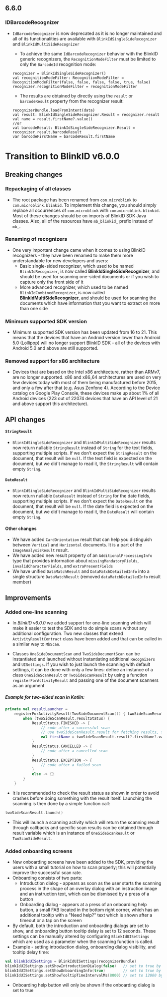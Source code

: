 ## 6.6.0

### IDBarcodeRecognizer
- `IdBarcodeRecognizer` is now deprecated as it is no longer maintained and all of its functionalities are available with `BlinkIdSingleSideRecognizer` and `BlinkIdMultiSideRecognizer`
    -  To achieve the same `IdBarcodeRecognizer` behavior with the BlinkID generic recognizers, the `RecognitionModeFilter` must be limited to only the `BarcodeId` recognition mode:
    ```
    recognizer = BlinkIdSingleSideRecognizer()
    val recognitionModeFilter: RecognitionModeFilter = RecognitionModeFilter(false, false, false, false, true, false)
    recognizer.recognitionModeFilter = recognitionModeFilter
     ```
    - The results are obtained by directly using the `result` or `barcodeResult` property from the recognizer result:

     ```
    recognizerBundle.loadFromIntent(data)
    val result: BlinkIdSingleSideRecognizer.Result = recognizer.result
    val name = result.firstName?.value()
    //or
    val barcodeResult: BlinkIdSingleSideRecognizer.Result = recognizer.result.barcodeResult
    var barcodeFirstName = barcodeResult.firstName
    
    ```

# Transition to BlinkID v6.0.0
## Breaking changes
### Repackaging of all classes
- The root package has been renamed from `com.microblink` to `com.microblink.blinkid`. To implement this change, you should simply replace all occurrences of `com.microblink` with `com.microblink.blinkid`. Most of these changes should be on imports of BlinkID SDK Java classes. Also, all of the resources have `mb_blinkid_` prefix instead of `mb_`.

### Renaming of recognizers
- One very important change came when it comes to using BlinkID recognizers - they have been renamed to make them more understandable for new developers and users:
	- Basic single-sided recognizer, which used to be named `BlinkIdRecognizer`, is now called __BlinkIdSingleSideRecognizer__, and should be used for scanning one-sided documents or if you wish to capture only the front side of it
	- More advanced recognizer, which used to be named `BlinkIdCombinedRecognizer`, is now called __BlinkIdMultiSideRecognizer__, and should be used for scanning the documents which have information that you want to extract on more than one side

### Minimum supported SDK version
- Minimum supported SDK version has been updated from 16 to 21. This means that the devices that have an Android version lower than Android 5.0 (Lollipop) will no longer support BlinkID SDK - all of the devices with Android 5.0 and above are still supported.

### Removed support for x86 architecture
- Devices that are based on the Intel x86 architecture, rather than ARMv7, are no longer supported. x86 and x86_64 architectures are used on very few devices today with most of them being manufactured before 2015, and only a few after that (e.g. Asus Zenfone 4). According to the Device catalog on Google Play Console, these devices make up about 1% of all Android devices (223 out of 22074 devices that have an API level of 21 and above support this architecture).

## API changes
#### `StringResult`

- `BlinkIdSingleSideRecognizer` and `BlinkIdMultiSideRecognizer` results now return nullable `StringResult` instead of `String` for the text fields, supporting multiple scripts. If we don't expect the `StringResult` on the document, that result will be `null`. If the text field is expected on the document, but we did't manage to read it, the `StringResult` will contain empty `String`.  

#### `DateResult`
- `BlinkIdSingleSideRecognizer` and `BlinkIdMultiSideRecognizer` results now return nullable `DateResult` instead of `String` for the date fields, supporting multiple scripts. If we don't expect the `DateResult` on the document, that result will be `null`. If the date field is expected on the document, but we did't manage to read it, the `DateResult` will contain empty `String`.

#### Other changes
- We have added `CardOrientation` result that can help you distinguish between `Vertical` and `Horizontal` documents. It is a part of the `ImageAnalysisResult` result.
- We have added new result property of an `AdditionalProcessingInfo` type that provides information about `missingMandatoryFields`, `invalidCharacterFields`, and `extraPresentFields`
- We have unified `DataMatchResult` and `DataMatchDetailedInfo` into a single structure `DataMatchResult` (removed `dataMatchDetailedInfo` result member)

## Improvements

### Added one-line scanning
- In *BlinkID v6.0.0* we added support for one-line scanning which will make it easier to test the SDK and to do simple scans without any additional configuration. Two new classes that extend `ActivityResultContract` class have been added and that can be called in a similar way to `MbScan`.

- Classes `OneSideDocumentScan` and `TwoSideDocumentScan` can be instantiated and launched without instantiating additional `Recognizers` and `UISettings`. If you wish to just launch the scanning with default settings, it can be done with only a few lines: define an instance of a class `OneSideScanResult` or `TwoSideScanResult`  by using a function `registerForActivityResult` and passing one of the document scanners as an argument

##### Example for two-sided scan in Kotlin:
```kotlin
private val resultLauncher =
    registerForActivityResult(TwoSideDocumentScan()) { twoSideScanResult: TwoSideScanResult ->
        when (twoSideScanResult.resultStatus) {
            ResultStatus.FINISHED -> {
                // code after a successful scan
                // use twoSideScanResult.result for fetching results, for example:
                val firstName = twoSideScanResult.result?.firstName?.value()
            }
            ResultStatus.CANCELLED -> {
                // code after a cancelled scan
            }
            ResultStatus.EXCEPTION -> {
                // code after a failed scan
            }
            else -> {}
        }
    }
```
- It is recommended to check the result status as shown in order to avoid crashes before doing something with the result itself. Launching the scanning is then done by a simple function call:
 
```kotlin
twoSideScanResult.launch() 
```

- This will launch a scanning activity which will return the scanning result through callbacks and specific scan results can be obtained through result variable which is an instance of `OneSideScanResult` or `TwoScanSideResult`.

### Added onboarding screens
- New onboarding screens have been added to the SDK, providing the users with a small tutorial on how to scan properly; this will potentially improve the successful scan rate.
- Onboarding consists of two parts:
	- Introduction dialog - appears as soon as the user starts the scanning process in the shape of an overlay dialog with an instruction image and an instruction text, which can be dismissed by a press of a button
	- Onboarding dialog - appears at a press of an onboarding help button, a small FAB located in the bottom right corner, which has an additional tooltip with a "Need help?" text which is shown after a timeout or a tap on the screen
- By default, both the introduction and onboarding dialogs are set to show, and onboarding button tooltip delay is set to 12 seconds. These settings can be manually altered by configuring `BlinkIdUISettings` which are used as a parameter when the scanning function is called.
- Example - setting introduction dialog, onboarding dialog visibility, and tooltip delay time:

```kotlin
val blinkIdUISettings = BlinkIdUISettings(recognizerBundle)
blinkIdUISettings.setShowIntroductionDialog(false)   // set to true by default
blinkIdUISettings.setShowOnboardingInfo(true)        // set to true by default
blinkIdUISettings.setShowTooltipTimeIntervalMs(8000) // set to 12000 by default (in milliseconds)
```
- Onboarding help button will only be shown if the onboarding dialog is set to true

